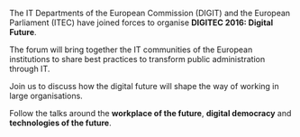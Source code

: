 The IT Departments of the European Commission (DIGIT) and the European
Parliament (ITEC) have joined forces to organise **DIGITEC 2016: Digital
Future**.

The forum will bring together the IT communities of the European institutions
to share best practices to transform public administration through IT.

Join us to discuss how the digital future will shape the way of working in
large organisations.

Follow the talks around the **workplace of the future**, **digital democracy**
and **technologies of the future**.
